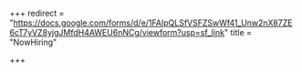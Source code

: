 +++
redirect = "https://docs.google.com/forms/d/e/1FAIpQLSfVSFZSwWf41_Unw2nX87ZE6cT7yVZ8yjgJMfdH4AWEU6nNCg/viewform?usp=sf_link"
title = "NowHiring"

+++
